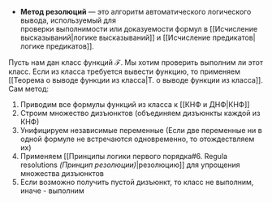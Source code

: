 - **Метод резолюций** — это алгоритм автоматического логического вывода, используемый для проверки выполнимости или доказуемости формул в [[Исчисление высказываний|логике высказываний]] и [[Исчисление предикатов|логике предикатов]].

Пусть нам дан класс функций $\mathcal{F}$. Мы хотим проверить выполним ли этот класс. Если из класса требуется вывести функцию, то применяем [[Теорема о выводе функции из класса|Т. о выводе функции из класса]]. Сам метод:

1) Приводим все формулы функций из класса к [[КНФ и ДНФ|КНФ]]
2) Строим множество дизъюнктов (объединяем дизъюнкты каждой из КНФ)
3) Унифицируем независимые переменные (Если две переменные ни в одной формуле не встречаются одновременно, то отождествляем их)
4) Применяем [[Принципы логики первого порядка#6. Regula resolutions *(Принцип резолюции)*|резолюцию]] для упрощения множества дизъюнктов
5) Если возможно получить пустой дизъюнкт, то класс не выполним, иначе - выполним
